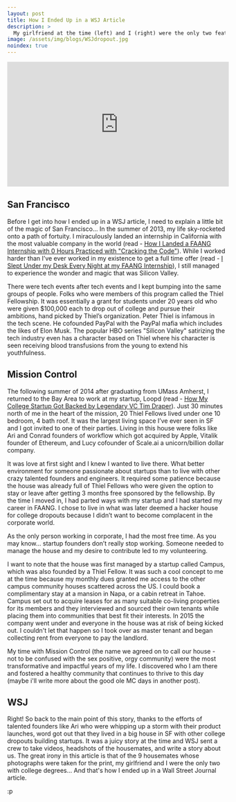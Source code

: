 ```yaml
---
layout: post
title: How I Ended Up in a WSJ Article
description: >
  My girlfriend at the time (left) and I (right) were the only two featured who were *not* college dropouts... video below
image: /assets/img/blogs/WSJdropout.jpg
noindex: true
---
```

<iframe allowfullscreen="true" webkitallowfullscreen="true" mozallowfullscreen="true" frameborder="0" scrolling="no" marginheight="0" marginwidth="0" width="512" height="288" src="https://video-api.wsj.com/api-video/player/v3/iframe.html?guid=73EA41B2-4C88-4E44-B819-80706E2ADAF6"></iframe>

## San Francisco
Before I get into how I ended up in a WSJ article, I need to explain a little bit of the magic of San Francisco... In the summer of 2013, my life sky-rocketed onto a path of fortuity. I miraculously landed an internship in California with the most valuable company in the world (read - [How I Landed a FAANG Internship with 0 Hours Practiced with "Cracking the Code"](https://marcochiang.com/blog/2022-06-13-how-i-landed-a-faang-internship-with-0-hours-practiced-with-cracking-the-code/)). While I worked harder than I’ve ever worked in my existence to get a full time offer (read - [I Slept Under my Desk Every Night at my FAANG Internship](https://marcochiang.com/blog/2022-06-13-i-slept-under-my-desk-every-night-at-my-FAANG-internship/)), I still managed to experience the wonder and magic that was Silicon Valley.

There were tech events after tech events and I kept bumping into the same groups of people. Folks who were members of this program called the Thiel Fellowship. It was essentially a grant for students under 20 years old who were given $100,000 each to drop out of college and pursue their ambitions, hand picked by Thiel’s organization. Peter Thiel is infamous in the tech scene. He cofounded PayPal with the PayPal mafia which includes the likes of Elon Musk. The popular HBO series "Silicon Valley" satirizing the tech industry even has a character based on Thiel where his character is seen receiving blood transfusions from the young to extend his youthfulness.

## Mission Control

The following summer of 2014 after graduating from UMass Amherst, I returned to the Bay Area to work at my startup, Loopd (read - [How My College Startup Got Backed by Legendary VC Tim Draper](https://www.marcochiang.com/blog/2022-05-20-how-my-college-startup-got-backed-by-legendary-vc-tim-draper/)). Just 30 minutes north of me in the heart of the mission, 20 Thiel Fellows lived under one 10 bedroom, 4 bath roof. It was the largest living space I’ve ever seen in SF and I got invited to one of their parties. Living in this house were folks like Ari and Conrad founders of workflow which got acquired by Apple, Vitalik founder of Ethereum, and Lucy cofounder of Scale.ai a unicorn/billion dollar company.

It was love at first sight and I knew I wanted to live there. What better environment for someone passionate about startups than to live with other crazy talented founders and engineers. It required some patience because the house was already full of Thiel Fellows who were given the option to stay or leave after getting 3 months free sponsored by the fellowship. By the time I moved in, I had parted ways with my startup and I had started my career in FAANG. I chose to live in what was later deemed a hacker house for college dropouts because I didn’t want to become complacent in the corporate world.

As the only person working in corporate, I had the most free time. As you may know... startup founders don’t really stop working. Someone needed to manage the house and my desire to contribute led to my volunteering.

I want to note that the house was first managed by a startup called Campus, which was also founded by a Thiel Fellow. It was such a cool concept to me at the time because my monthly dues granted me access to the other campus community houses scattered across the US. I could book a complimentary stay at a mansion in Napa, or a cabin retreat in Tahoe. Campus set out to acquire leases for as many suitable co-living properties for its members and they interviewed and sourced their own tenants while placing them into communities that best fit their interests. In 2015 the company went under and everyone in the house was at risk of being kicked out. I couldn't let that happen so I took over as master tenant and began collecting rent from everyone to pay the landlord.

My time with Mission Control (the name we agreed on to call our house - not to be confused with the sex positive, orgy community) were the most transformative and impactful years of my life. I discovered who I am there and fostered a healthy community that continues to thrive to this day (maybe i'll write more about the good ole MC days in another post).

## WSJ
Right! So back to the main point of this story, thanks to the efforts of talented founders like Ari who were whipping up a storm with their product launches, word got out that they lived in a big house in SF with other college dropouts building startups. It was a juicy story at the time and WSJ sent a crew to take videos, headshots of the housemates, and write a story about us. The great irony in this article is that of the 9 housemates whose photographs were taken for the print, my girlfriend and I were the only two with college degrees... And that's how I ended up in a Wall Street Journal article.

:p
